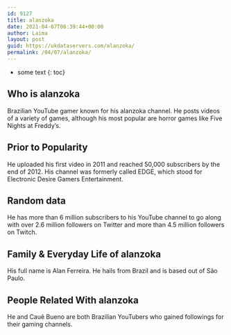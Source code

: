 ```yaml
---
id: 9127
title: alanzoka
date: 2021-04-07T06:39:44+00:00
author: Laima
layout: post
guid: https://ukdataservers.com/alanzoka/
permalink: /04/07/alanzoka/
---
```


* some text
{: toc}


## Who is alanzoka
                  
                  
                  
Brazilian YouTube gamer known for his alanzoka channel. He posts videos of a variety of games, although his most popular are horror games like Five Nights at Freddy&#8217;s.
                  
              
            
              
            
                
                
                
## Prior to Popularity
                  
                  
                  
He uploaded his first video in 2011 and reached 50,000 subscribers by the end of 2012. His channel was formerly called EDGE, which stood for Electronic Desire Gamers Entertainment. 
                  
              
            
              
            
                
                
                
## Random data
                  
                  
                  
He has more than 6 million subscribers to his YouTube channel to go along with over 2.6 million followers on Twitter and more than 4.5 million followers on Twitch. 
                  
              
            
              
            
                
                
                
## Family & Everyday Life of alanzoka
                  
                  
                  
His full name is Alan Ferreira. He hails from Brazil and is based out of São Paulo.
                  
              
            
              
            
                
                
                
## People Related With alanzoka
                  
                  
                  
He and Cauê Bueno are both Brazilian YouTubers who gained followings for their gaming channels.
                  
              
            
              
            
                
              
            
              
              
            
            
              
            
          
          
          